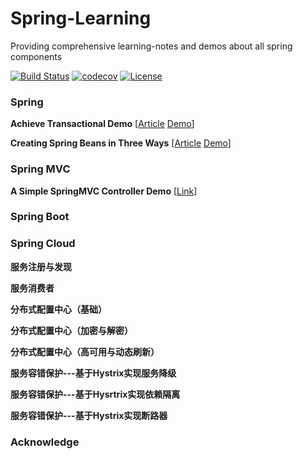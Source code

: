 # Spring-Learning
Providing comprehensive learning-notes and demos about all spring components

[![Build Status](https://travis-ci.org/shuaijunlan/Spring-Learning.svg?branch=master)](https://travis-ci.org/shuaijunlan/Spring-Learning)
[![codecov](https://codecov.io/gh/shuaijunlan/Spring-Learning/branch/master/graph/badge.svg)](https://codecov.io/gh/shuaijunlan/Spring-Learning)
[![License](https://img.shields.io/badge/license-Apache%202-4EB1BA.svg)](https://www.apache.org/licenses/LICENSE-2.0.html)

### Spring

**Achieve Transactional Demo** [[Article](Achieve-Transaction-Based-On-Spring.md)   [Demo](https://github.com/shuaijunlan/Spring-Learning/tree/master/spring/springtransaction)]

**Creating Spring Beans in Three Ways** [[Article](Creating-Spring-Beans-in-Three-Ways.md)   [Demo](https://github.com/shuaijunlan/Spring-Learning/blob/master/spring/springbeans)]

### Spring MVC
**A Simple SpringMVC Controller Demo**  [[Link](A-Simple-SpringMVC-Controller-Demo.md)]
### Spring Boot
### Spring Cloud

**服务注册与发现**

**服务消费者**

**分布式配置中心（基础）**

**分布式配置中心（加密与解密）**

**分布式配置中心（高可用与动态刷新）**

**服务容错保护---基于Hystrix实现服务降级**

**服务容错保护---基于Hysrtrix实现依赖隔离**

**服务容错保护---基于Hystrix实现断路器**



### Acknowledge



